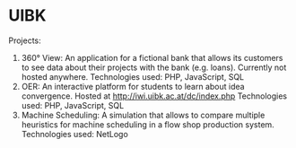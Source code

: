 # UIBK
Projects:

1) 360° View:
  An application for a fictional bank that allows its customers to see data about their projects with the bank (e.g. loans). 
  Currently not hosted anywhere.
  Technologies used: PHP, JavaScript, SQL
2) OER:
  An interactive platform for students to learn about idea convergence.
  Hosted at http://iwi.uibk.ac.at/dc/index.php
  Technologies used: PHP, JavaScript, SQL
3) Machine Scheduling:
  A simulation that allows to compare multiple heuristics for machine scheduling in a flow shop production system. 
  Technologies used: NetLogo
